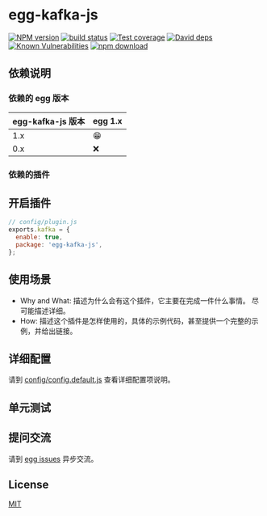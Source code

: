 # egg-kafka-js

[![NPM version][npm-image]][npm-url]
[![build status][travis-image]][travis-url]
[![Test coverage][codecov-image]][codecov-url]
[![David deps][david-image]][david-url]
[![Known Vulnerabilities][snyk-image]][snyk-url]
[![npm download][download-image]][download-url]

[npm-image]: https://img.shields.io/npm/v/egg-kafka-js.svg?style=flat-square
[npm-url]: https://npmjs.org/package/egg-kafka-js
[travis-image]: https://img.shields.io/travis/eggjs/egg-kafka-js.svg?style=flat-square
[travis-url]: https://travis-ci.org/eggjs/egg-kafka-js
[codecov-image]: https://img.shields.io/codecov/c/github/eggjs/egg-kafka-js.svg?style=flat-square
[codecov-url]: https://codecov.io/github/eggjs/egg-kafka-js?branch=master
[david-image]: https://img.shields.io/david/eggjs/egg-kafka-js.svg?style=flat-square
[david-url]: https://david-dm.org/eggjs/egg-kafka-js
[snyk-image]: https://snyk.io/test/npm/egg-kafka-js/badge.svg?style=flat-square
[snyk-url]: https://snyk.io/test/npm/egg-kafka-js
[download-image]: https://img.shields.io/npm/dm/egg-kafka-js.svg?style=flat-square
[download-url]: https://npmjs.org/package/egg-kafka-js

<!--
Description here.
-->

## 依赖说明

### 依赖的 egg 版本

egg-kafka-js 版本 | egg 1.x
--- | ---
1.x | 😁
0.x | ❌

### 依赖的插件
<!--

如果有依赖其它插件，请在这里特别说明。如

- security
- multipart

-->

## 开启插件

```js
// config/plugin.js
exports.kafka = {
  enable: true,
  package: 'egg-kafka-js',
};
```

## 使用场景

- Why and What: 描述为什么会有这个插件，它主要在完成一件什么事情。
尽可能描述详细。
- How: 描述这个插件是怎样使用的，具体的示例代码，甚至提供一个完整的示例，并给出链接。

## 详细配置

请到 [config/config.default.js](config/config.default.js) 查看详细配置项说明。

## 单元测试

<!-- 描述如何在单元测试中使用此插件，例如 schedule 如何触发。无则省略。-->

## 提问交流

请到 [egg issues](https://github.com/eggjs/egg/issues) 异步交流。

## License

[MIT](LICENSE)
